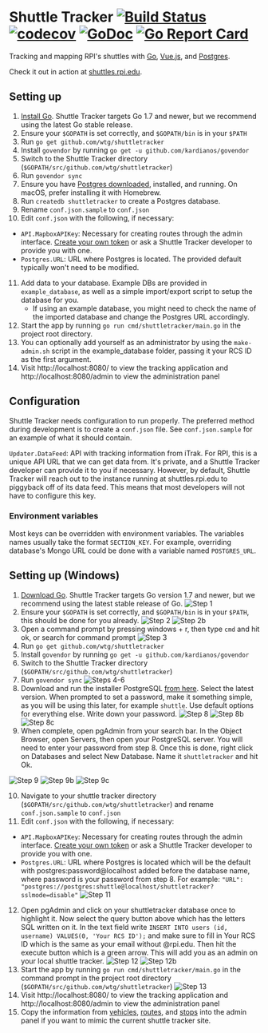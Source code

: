 # Shuttle Tracker [![Build Status](https://travis-ci.org/wtg/shuttletracker.svg?branch=master)](https://travis-ci.org/wtg/shuttletracker)&nbsp;[![codecov](https://codecov.io/gh/wtg/shuttletracker/branch/master/graph/badge.svg)](https://codecov.io/gh/wtg/shuttletracker)&nbsp;[![GoDoc](https://godoc.org/github.com/wtg/shuttletracker?status.svg)](https://godoc.org/github.com/wtg/shuttletracker)&nbsp;[![Go Report Card](https://goreportcard.com/badge/github.com/wtg/shuttletracker)](https://goreportcard.com/report/github.com/wtg/shuttletracker)

Tracking and mapping RPI's shuttles with [Go](https://golang.org/), [Vue.js](https://vuejs.org/), and [Postgres](https://www.postgresql.org).

Check it out in action at [shuttles.rpi.edu](https://shuttles.rpi.edu).

## Setting up

1. [Install Go](https://golang.org/doc/install). Shuttle Tracker targets Go 1.7 and newer, but we recommend using the latest Go stable release.
2. Ensure your `$GOPATH` is set correctly, and `$GOPATH/bin` is in your `$PATH`
3. Run `go get github.com/wtg/shuttletracker`
4. Install `govendor` by running `go get -u github.com/kardianos/govendor`
5. Switch to the Shuttle Tracker directory (`$GOPATH/src/github.com/wtg/shuttletracker`)
6. Run `govendor sync`
7. Ensure you have [Postgres downloaded](https://www.postgresql.org/download/), installed, and running. On macOS, prefer installing it with Homebrew.
8. Run `createdb shuttletracker` to create a Postgres database.
9. Rename `conf.json.sample` to `conf.json`
10. Edit `conf.json` with the following, if necessary:
   * `API.MapboxAPIKey`: Necessary for creating routes through the admin interface. [Create your own token](https://www.mapbox.com/help/how-access-tokens-work/) or ask a Shuttle Tracker developer to provide you with one.
   * `Postgres.URL`: URL where Postgres is located. The provided default typically won't need to be modified.

11. Add data to your database. Example DBs are provided in `example_database`, as well as a simple import/export script to setup the database for you.
    - If using an example database, you might need to check the name of the imported database and change the Postgres URL accordingly.
12. Start the app by running `go run cmd/shuttletracker/main.go` in the project root directory.
13. You can optionally add yourself as an administrator by using the `make-admin.sh` script in the example_database folder, passing it your RCS ID as the first argument.
14. Visit http://localhost:8080/ to view the tracking application and http://localhost:8080/admin to view the administration panel

## Configuration

Shuttle Tracker needs configuration to run properly. The preferred method during development is to create a `conf.json` file. See `conf.json.sample` for an example of what it should contain.

`Updater.DataFeed`: API with tracking information from iTrak. For RPI, this is a unique API URL that we can get data from. It's private, and a Shuttle Tracker developer can provide it to you if necessary. However, by default, Shuttle Tracker will reach out to the instance running at shuttles.rpi.edu to piggyback off of its data feed. This means that most developers will not have to configure this key.

### Environment variables

Most keys can be overridden with environment variables. The variables names usually take the format `SECTION_KEY`. For example, overriding database's Mongo URL could be done with a variable named `POSTGRES_URL`.

## Setting up (Windows)

1. [Download Go](https://golang.org/dl/). Shuttle Tracker targets Go version 1.7 and newer, but we recommend using the latest stable release of Go.
![Step 1](https://user-images.githubusercontent.com/6248819/47017483-5e891180-d120-11e8-9157-6c5823ecb13a.png)
2. Ensure your `$GOPATH` is set correctly, and `$GOPATH/bin` is in your `$PATH`, this should be done for you already.
![Step 2](https://user-images.githubusercontent.com/6248819/47017509-71034b00-d120-11e8-82ee-01b17afb7ec0.png)
![Step 2b](https://user-images.githubusercontent.com/6248819/47017534-811b2a80-d120-11e8-9a8a-a625b8a74e02.png)
3. Open a command prompt by pressing windows + r, then type `cmd` and hit ok, or search for command prompt
![Step 3](https://user-images.githubusercontent.com/6248819/47017557-9001dd00-d120-11e8-8258-651745338d78.png)
4. Run `go get github.com/wtg/shuttletracker`
5. Install `govendor` by running `go get -u github.com/kardianos/govendor`
6. Switch to the Shuttle Tracker directory (`$GOPATH/src/github.com/wtg/shuttletracker`)
7. Run `govendor sync`
![Steps 4-6](https://user-images.githubusercontent.com/6248819/47017579-9db76280-d120-11e8-8de5-ab5cbe11e072.png)
8. Download and run the installer PostgreSQL [from here](https://www.enterprisedb.com/downloads/postgres-postgresql-downloads). Select the latest version. When prompted to set a password, make it something simple, as you will be using this later, for example `shuttle`.  Use default options for everything else. Write down your password.
![Step 8](https://user-images.githubusercontent.com/6248819/47017593-ac057e80-d120-11e8-8637-18307ebeaf7e.png)
![Step 8b](https://user-images.githubusercontent.com/6248819/47017613-b6c01380-d120-11e8-85ee-35442f6ea737.png)
![Step 8c](https://user-images.githubusercontent.com/6248819/47017633-c2abd580-d120-11e8-95ab-50088fb38c40.png)
9. When complete, open pgAdmin from your search bar. In the Object Browser, open Servers, then open your PostgreSQL server. You will need to enter your password from step 8. Once this is done, right click on Databases and select New Database. Name it `shuttletracker` and hit Ok.

![Step 9](https://user-images.githubusercontent.com/6248819/47017651-d1928800-d120-11e8-849f-535b48215923.png)
![Step 9b](https://user-images.githubusercontent.com/6248819/47017670-e0793a80-d120-11e8-9c26-473a3da6ddb5.png)
![Step 9c](https://user-images.githubusercontent.com/6248819/47017687-ecfd9300-d120-11e8-8f43-606e2405f236.png)

10. Navigate to your shuttle tracker directory (`$GOPATH/src/github.com/wtg/shuttletracker`) and rename `conf.json.sample` to `conf.json`
11. Edit `conf.json` with the following, if necessary:
   * `API.MapboxAPIKey`: Necessary for creating routes through the admin interface. [Create your own token](https://www.mapbox.com/help/how-access-tokens-work/) or ask a Shuttle Tracker developer to provide you with one.
   * `Postgres.URL`: URL where Postgres is located which will be the default with postgres:password@localhost added before the database name, where password is your password from step 8. For example: `"URL": "postgres://postgres:shuttle@localhost/shuttletracker?sslmode=disable"`
![Step 11](https://user-images.githubusercontent.com/6248819/47017722-f981eb80-d120-11e8-8ad2-4919c4052dc0.png)
12. Open pgAdmin and click on your shuttletracker database once to highlight it. Now select the query button above which has the letters SQL written on it. In the text field write `INSERT INTO users (id, username) VALUES(0, 'Your RCS ID');` and make sure to fill in Your RCS ID which is the same as your email without @rpi.edu. Then hit the execute button which is a green arrow. This will add you as an admin on your local shuttle tracker.
![Step 12](https://user-images.githubusercontent.com/6248819/47017734-03a3ea00-d121-11e8-831b-92864302ed93.png)
![Step 12b](https://user-images.githubusercontent.com/6248819/47017748-0ef71580-d121-11e8-894f-f90d31f877a7.png)
13. Start the app by running `go run cmd/shuttletracker/main.go` in the command prompt in the project root directory (`$GOPATH/src/github.com/wtg/shuttletracker`)
![Step 13](https://user-images.githubusercontent.com/6248819/47017759-1cac9b00-d121-11e8-8dcf-be6df1ff09fc.png)
15. Visit http://localhost:8080/ to view the tracking application and http://localhost:8080/admin to view the administration panel
16. Copy the information from [vehicles](https://shuttles.rpi.edu/vehicles), [routes](https://shuttles.rpi.edu/routes), and [stops](https://shuttles.rpi.edu/stops) into the admin panel if you want to mimic the current shuttle tracker site.
